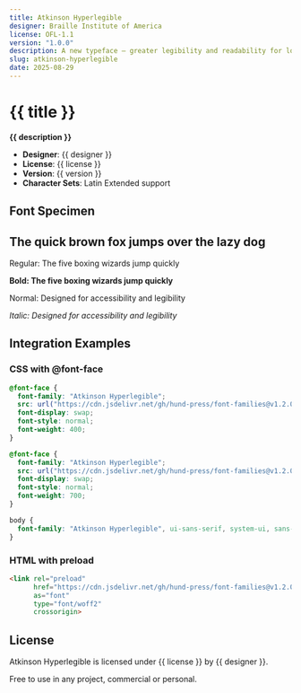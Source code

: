 ```yaml
---
title: Atkinson Hyperlegible
designer: Braille Institute of America
license: OFL-1.1
version: "1.0.0"
description: A new typeface – greater legibility and readability for low vision readers
slug: atkinson-hyperlegible
date: 2025-08-29
---
```


# {{ title }}

**{{ description }}**

- **Designer**: {{ designer }}
- **License**: {{ license }}
- **Version**: {{ version }}
- **Character Sets**: Latin Extended support

## Font Specimen

<div class="specimen-showcase">
  <div class="specimen-large" data-font="atkinson-hyperlegible">
    <h2>The quick brown fox jumps over the lazy dog</h2>
  </div>
  <div class="specimen-weights" data-font="atkinson-hyperlegible">
    <p style="font-weight: 400;">Regular: The five boxing wizards jump quickly</p>
    <p style="font-weight: 700;">Bold: The five boxing wizards jump quickly</p>
  </div>
  <div class="specimen-styles" data-font="atkinson-hyperlegible">
    <p style="font-style: normal;">Normal: Designed for accessibility and legibility</p>
    <p style="font-style: italic;">Italic: Designed for accessibility and legibility</p>
  </div>
</div>

## Integration Examples

### CSS with @font-face

```css
@font-face {
  font-family: "Atkinson Hyperlegible";
  src: url("https://cdn.jsdelivr.net/gh/hund-press/font-families@v1.2.0/atkinson-hyperlegible/fonts/webfonts/AtkinsonHyperlegible-Regular.woff2") format("woff2");
  font-display: swap;
  font-style: normal;
  font-weight: 400;
}

@font-face {
  font-family: "Atkinson Hyperlegible";
  src: url("https://cdn.jsdelivr.net/gh/hund-press/font-families@v1.2.0/atkinson-hyperlegible/fonts/webfonts/AtkinsonHyperlegible-Bold.woff2") format("woff2");
  font-display: swap;
  font-style: normal;
  font-weight: 700;
}

body {
  font-family: "Atkinson Hyperlegible", ui-sans-serif, system-ui, sans-serif;
}
```

### HTML with preload

```html
<link rel="preload" 
      href="https://cdn.jsdelivr.net/gh/hund-press/font-families@v1.2.0/atkinson-hyperlegible/fonts/webfonts/AtkinsonHyperlegible-Regular.woff2" 
      as="font" 
      type="font/woff2" 
      crossorigin>
```

## License

Atkinson Hyperlegible is licensed under {{ license }} by {{ designer }}.

Free to use in any project, commercial or personal.